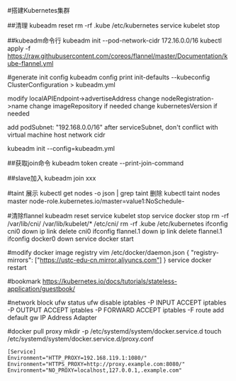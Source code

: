 #搭建Kubernetes集群

##清理
kubeadm reset
rm -rf .kube /etc/kubernetes
service kubelet stop

##kubeadm命令行
kubeadm init --pod-network-cidr 172.16.0.0/16
kubectl apply -f https://raw.githubusercontent.com/coreos/flannel/master/Documentation/kube-flannel.yml

#generate init config
kubeadm config print init-defaults --kubeconfig ClusterConfiguration > kubeadm.yml

modify localAPIEndpoint->advertiseAddress
change nodeRegistration->name
change imageRepository if needed
change kubernetesVersion if needed

add podSubnet: "192.168.0.0/16" after serviceSubnet, don't conflict with virtual machine host network cidr

kubeadm init --config=kubeadm.yml

##获取join命令
kubeadm token create --print-join-command

##slave加入
kubeadm join xxx

#taint
展示
kubectl get nodes -o json | grep taint
删除
kubectl taint nodes master node-role.kubernetes.io/master=value1:NoSchedule-

#清除flannel
kubeadm reset
service kubelet stop 
service docker stop 
rm -rf /var/lib/cni/  /var/lib/kubelet/* /etc/cni/
rm -rf .kube /etc/kubernetes
ifconfig cni0 down
ip link delete cni0
ifconfig flannel.1 down
ip link delete flannel.1
ifconfig docker0 down
service docker start

#modify docker image registry
vim /etc/docker/daemon.json
{
"registry-mirrors": ["https://ustc-edu-cn.mirror.aliyuncs.com"]
}
service docker restart

#bookmark
https://kubernetes.io/docs/tutorials/stateless-application/guestbook/

#network block
ufw status
ufw disable
iptables -P INPUT ACCEPT
iptables -P OUTPUT ACCEPT
iptables -P FORWARD ACCEPT
iptables -F
route add default gw IP Address Adapter

#docker pull proxy
mkdir -p /etc/systemd/system/docker.service.d
touch /etc/systemd/system/docker.service.d/proxy.conf
```
[Service]
Environment="HTTP_PROXY=192.168.119.1:1080/"
Environment="HTTPS_PROXY=http://proxy.example.com:8080/"
Environment="NO_PROXY=localhost,127.0.0.1,.example.com"
```
